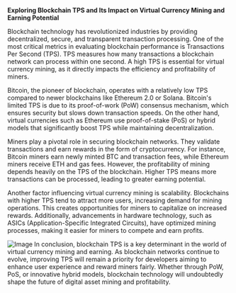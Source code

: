 **Exploring Blockchain TPS and Its Impact on Virtual Currency Mining and Earning Potential**

Blockchain technology has revolutionized industries by providing decentralized, secure, and transparent transaction processing. One of the most critical metrics in evaluating blockchain performance is Transactions Per Second (TPS). TPS measures how many transactions a blockchain network can process within one second. A high TPS is essential for virtual currency mining, as it directly impacts the efficiency and profitability of miners.

Bitcoin, the pioneer of blockchain, operates with a relatively low TPS compared to newer blockchains like Ethereum 2.0 or Solana. Bitcoin's limited TPS is due to its proof-of-work (PoW) consensus mechanism, which ensures security but slows down transaction speeds. On the other hand, virtual currencies such as Ethereum use proof-of-stake (PoS) or hybrid models that significantly boost TPS while maintaining decentralization.

Miners play a pivotal role in securing blockchain networks. They validate transactions and earn rewards in the form of cryptocurrency. For instance, Bitcoin miners earn newly minted BTC and transaction fees, while Ethereum miners receive ETH and gas fees. However, the profitability of mining depends heavily on the TPS of the blockchain. Higher TPS means more transactions can be processed, leading to greater earning potential.

Another factor influencing virtual currency mining is scalability. Blockchains with higher TPS tend to attract more users, increasing demand for mining operations. This creates opportunities for miners to capitalize on increased rewards. Additionally, advancements in hardware technology, such as ASICs (Application-Specific Integrated Circuits), have optimized mining processes, making it easier for miners to compete and earn profits.


![Image](https://github.com/user-attachments/assets/31692037-0104-4703-abd1-696b6a7dd41b)
In conclusion, blockchain TPS is a key determinant in the world of virtual currency mining and earning. As blockchain networks continue to evolve, improving TPS will remain a priority for developers aiming to enhance user experience and reward miners fairly. Whether through PoW, PoS, or innovative hybrid models, blockchain technology will undoubtedly shape the future of digital asset mining and profitability.